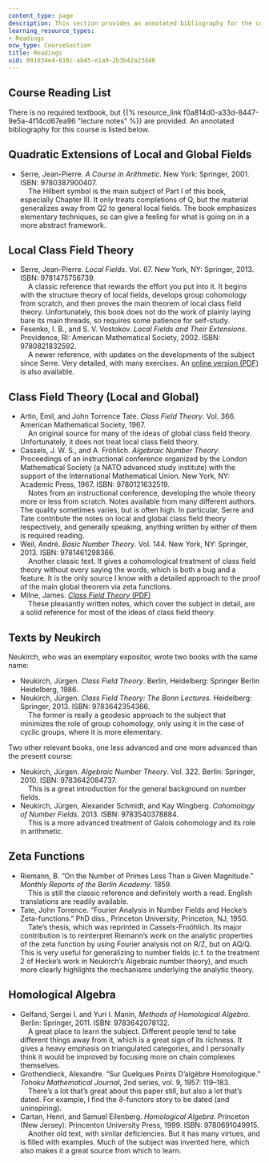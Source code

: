 ```yaml
---
content_type: page
description: This section provides an annotated bibliography for the course.
learning_resource_types:
- Readings
ocw_type: CourseSection
title: Readings
uid: 891034e4-818c-ab45-e1a9-2b3b42a23d40
---
```


Course Reading List
-------------------

There is no required textbook, but {{% resource_link f0a814d0-a33d-8447-9e5a-4f14cd67ea96 "lecture notes" %}} are provided. An annotated bibliography for this course is listed below.

Quadratic Extensions of Local and Global Fields
-----------------------------------------------

*   Serre, Jean-Pierre. _A Course in Arithmetic_. New York: Springer, 2001. ISBN: 9780387900407.  
        The Hilbert symbol is the main subject of Part I of this book, especially Chapter III. It only treats completions of Q, but the material generalizes away from Q2 to general local fields. The book emphasizes elementary techniques, so can give a feeling for what is going on in a more abstract framework.

Local Class Field Theory
------------------------

*   Serre, Jean-Pierre. _Local Fields_. Vol. 67. New York, NY: Springer, 2013. ISBN: 9781475756739.  
        A classic reference that rewards the effort you put into it. It begins with the structure theory of local fields, develops group cohomology from scratch, and then proves the main theorem of local class field theory. Unfortunately, this book does not do the work of plainly laying bare its main threads, so requires some patience for self-study.
*   Fesenko, I. B., and S. V. Vostokov. _Local Fields and Their Extensions_. Providence, RI: American Mathematical Society, 2002. ISBN: 9780821832592.  
        A newer reference, with updates on the developments of the subject since Serre. Very detailed, with many exercises. An [online version (PDF)](https://www.maths.nottingham.ac.uk/personal/ibf/book/vol.pdf) is also available.

Class Field Theory (Local and Global)
-------------------------------------

*   Artin, Emil, and John Torrence Tate. _Class Field Theory_. Vol. 366. American Mathematical Society, 1967.  
        An original source for many of the ideas of global class field theory. Unfortunately, it does not treat local class field theory.
*   Cassels, J. W. S., and A. Fröhlich. _Algebraic Number Theory_. Proceedings of an instructional conference organized by the London Mathematical Society (a NATO advanced study institute) with the support of the International Mathematical Union. New York, NY: Academic Press, 1967. ISBN: 9780121632519.  
        Notes from an instructional conference, developing the whole theory more or less from scratch. Notes available from many different authors. The quality sometimes varies, but is often high. In particular, Serre and Tate contribute the notes on local and global class field theory respectively, and generally speaking, anything written by either of them is required reading.
*   Weil, André. _Basic Number Theory_. Vol. 144. New York, NY: Springer, 2013. ISBN: 9781461298366.  
        Another classic text. It gives a cohomological treatment of class field theory without every saying the words, which is both a bug and a feature. It is the only source I know with a detailed approach to the proof of the main global theorem via zeta functions.
*   Milne, James. [_Class Field Theory_ (PDF)](http://www.jmilne.org/math/CourseNotes/CFT.pdf)  
        These pleasantly written notes, which cover the subject in detail, are a solid reference for most of the ideas of class field theory.

Texts by Neukirch
-----------------

Neukirch, who was an exemplary expositor, wrote two books with the same name:

*   Neukirch, Jürgen. _Class Field Theory_. Berlin, Heidelberg: Springer Berlin Heidelberg, 1986.
*   Neukirch, Jürgen. _Class Field Theory: The Bonn Lectures_. Heidelberg: Springer, 2013. ISBN: 9783642354366.  
        The former is really a geodesic approach to the subject that minimizes the role of group cohomology, only using it in the case of cyclic groups, where it is more elementary.

Two other relevant books, one less advanced and one more advanced than the present course:

*   Neukirch, Jürgen. _Algebraic Number Theory_. Vol. 322. Berlin: Springer, 2010. ISBN: 9783642084737.  
        This is a great introduction for the general background on number fields.
*   Neukirch, Jürgen, Alexander Schmidt, and Kay Wingberg. _Cohomology of Number Fields_. 2013. ISBN: 9783540378884.  
        This is a more advanced treatment of Galois cohomology and its role in arithmetic.

Zeta Functions
--------------

*   Riemann, B. “On the Number of Primes Less Than a Given Magnitude.” _Monthly Reports of the Berlin Academy_. 1859.  
        This is still the classic reference and definitely worth a read. English translations are readily available.
*   Tate, John Torrence. “Fourier Analysis in Number Fields and Hecke’s Zeta-functions.” PhD diss., Princeton University, Princeton, NJ, 1950.  
        Tate’s thesis, which was reprinted in Cassels-Froöhlich. Its major contribution is to reinterpret Riemann’s work on the analytic properties of the zeta function by using Fourier analysis not on R/Z, but on AQ/Q. This is very useful for generalizing to number fields (c.f. to the treatment 2 of Hecke’s work in Neukirch’s Algebraic number theory), and much more clearly highlights the mechanisms underlying the analytic theory.

Homological Algebra
-------------------

*   Gelfand, Sergei I. and Yuri I. Manin, _Methods of Homological Algebra_. Berlin: Springer, 2011. ISBN: 9783642078132.  
        A great place to learn the subject. Different people tend to take different things away from it, which is a great sign of its richness. It gives a heavy emphasis on triangulated categories, and I personally think it would be improved by focusing more on chain complexes themselves.
*   Grothendieck, Alexandre. “Sur Quelques Points D’algèbre Homologique.” _Tohoku Mathematical Journal_, 2nd series, vol. 9, 1957: 119–183.  
        There’s a lot that’s great about this paper still, but also a lot that’s dated. For example, I find the ∂-functors story to be dated (and uninspiring).
*   Cartan, Henri, and Samuel Eilenberg. _Homological Algebra_. Princeton (New Jersey): Princenton University Press, 1999. ISBN: 9780691049915.  
        Another old text, with similar deficiencies. But it has many virtues, and is filled with examples. Much of the subject was invented here, which also makes it a great source from which to learn.